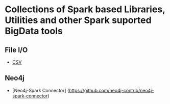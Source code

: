 # Collections of Spark based Libraries, Utilities and other Spark suported BigData tools

## File I/O
- [CSV](https://github.com/databricks/spark-csv)

## Neo4j
 - [Neo4j-Spark Connector] (https://github.com/neo4j-contrib/neo4j-spark-connector)
